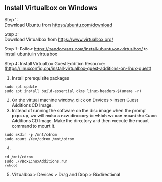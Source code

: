 ## Install Virtualbox on Windows

Step 1: <br>
Download Ubuntu from https://ubuntu.com/download 

Step 2: <br>
Download Virtualbox from https://www.virtualbox.org/

Step 3: 
Follow https://trendoceans.com/install-ubuntu-on-virtualbox/ to install ubuntu in virtualbox

Step 4: Install Virtualbox Guest Eddition Resource: (https://linuxconfig.org/install-virtualbox-guest-additions-on-linux-guest)
1. Install prerequisite packages
```
sudo apt update
sudo apt install build-essential dkms linux-headers-$(uname -r)
```
2.  On the virtual machine window, click on Devices > Insert Guest Additions CD Image.
3.  Instead of running the software on the disc image when the prompt pops up, we will make a new directory to which we can mount the Guest Additions CD Image. Make the directory and then execute the mount command to mount it.
```
sudo mkdir -p /mnt/cdrom
sudo mount /dev/cdrom /mnt/cdrom
```
4. 
```
cd /mnt/cdrom
sudo ./VBoxLinuxAdditions.run
reboot
```
5. Virtualbox > Devices > Drag and Drop > Biodirectional
